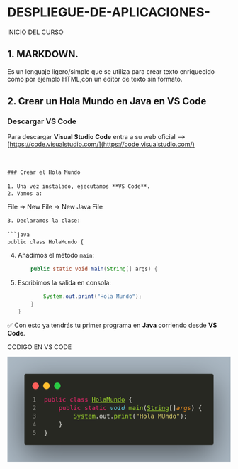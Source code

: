 # DESPLIEGUE-DE-APLICACIONES-
INICIO DEL CURSO

## 1. MARKDOWN.
   
Es un lenguaje ligero/simple que se utiliza para crear texto enriquecido como por ejemplo HTML,con un editor de texto sin formato.


## 2. Crear un Hola Mundo en Java en VS Code

### Descargar VS Code

Para descargar **Visual Studio Code** entra a su web oficial --> [https://code.visualstudio.com/](https://code.visualstudio.com/)

```


### Crear el Hola Mundo

1. Una vez instalado, ejecutamos **VS Code**.
2. Vamos a:

   ```
   File → New File → New Java File
   ```
3. Declaramos la clase:

   ```java
   public class HolaMundo {
   ```
4. Añadimos el método `main`:

   ```java
       public static void main(String[] args) {
   ```
5. Escribimos la salida en consola:

   ```java
           System.out.print("Hola Mundo");
       }
   }
   ```

✅ Con esto ya tendrás tu primer programa en **Java** corriendo desde **VS Code**.



  CODIGO EN VS CODE
  
  ![Texto alternativo](imagen/vscode.png)

  
